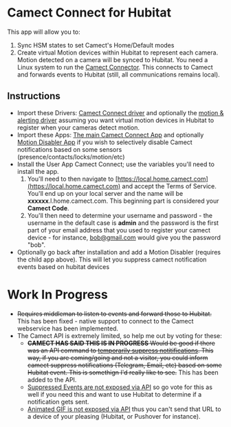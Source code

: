 # Camect Connect for Hubitat

This app will allow you to:
1. Sync HSM states to set Camect's Home/Default modes
2. Create virtual Motion devices within Hubitat to represent each camera.
Motion detected on a camera will be synced to Hubitat. You need a Linux system
to run the [Camect Connector](https://github.com/bdwilson/camect-connector). This connects to Camect and forwards events to
Hubitat (still, all communications remains local). 

Instructions
---
* Import these Drivers: [Camect Connect driver](https://raw.githubusercontent.com/bdwilson/hubitat/master/Camect/camect_connect-driver.groovy) and optionally the [motion & alerting driver](https://raw.githubusercontent.com/bdwilson/hubitat/master/Camect/camect_connect-motion-driver.groovy) assuming you want virtual motion devices in Hubitat to register when your cameras detect motion. 
* Import these Apps: [The main Camect Connect App](https://raw.githubusercontent.com/bdwilson/hubitat/master/Camect/camect_connect-app.groovy)
and optionally [Motion Disabler App](https://raw.githubusercontent.com/bdwilson/hubitat/master/Camect/camect_connect-motion-disabler-child-app.groovy) if you wish to selectively disable Camect notifications based on some sensors (presence/contacts/locks/motion/etc)
* Install the User App Camect Connect; use the variables you'll need to install the app.
    1. You'll need to then navigate to [https://local.home.camect.com](https://local.home.camect.com) and accept the Terms of Service. You'll end up on your local server and the name will be **xxxxxx**.l.home.camect.com. This beginning part is considered your **Camect Code**. 
    2. You'll then need to determine your username and password - the username in the default case is **admin** and the password is the first part of your email address that you used to register your camect device - for instance, bob@gmail.com would give you the password "bob".
* Optionally go back after installation and add a Motion Disabler (requires the child app above). This will let you suppress camect notification events based on hubitat devices 

# Work In Progress
* ~~Requires middleman to listen to events and forward those to Hubitat.~~  This has been fixed - native support to connect to the Camect webservice has been implemented.
* The Camect API is extremely limited, so help me out by voting for these:
    * ~~**CAMECT HAS SAID THIS IS IN PROGRESS** Would be good if there was an API command to [temporarily suppress notitifications](https://groups.google.com/a/camect.com/forum/?oldui=1#!category-topic/forum/feature-request/1MnFjSAdPUI).  This way, if you are coming/going and not a visitor, you could inform camect suppress notifications (Telegram, Email, etc) based on some Hubitat event. This is somethign I'd really like to see.~~ This has been added to the API. 
    * [Suppressed Events are not exposed via API](https://groups.google.com/a/camect.com/forum/?oldui=1#!category-topic/forum/feature-request/A0K0YgHQizQ) so go vote for this as well if you need this and want to use Hubitat to determine if a notification gets sent.
    * [Animated GIF is not exposed via API](https://groups.google.com/a/camect.com/forum/?oldui=1#!category-topic/forum/feature-request/_PLRDMPR02Q) thus you can't send that URL to a device of your pleasing (Hubitat, or Pushover for instance).  

